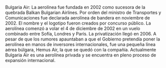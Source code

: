 Bulgaria Air: La aerolínea fue fundada en 2002 como sucesora de la quebrada Balkan Bulgarian Airlines. Por orden del ministro de Transportes y Comunicaciones fue declarada aerolínea de bandera en noviembre de 2002. El nombre y el logotipo fueron creados por concurso público. La aerolínea comenzó a volar el 4 de diciembre de 2002 en un vuelo combinado entre Sofía, Londres y París. La privatización llegó en 2006. A pesar de que los rumores apauntaban a que el Gobierno pretendía poner la aerolínea en manos de inversores internacionales, fue una pequeña línea aérea búlgara, Hemus Air, la que se quedó con la compañía. Actualmente Bulgaria Air es una aerolínea privada y se encuentra en pleno proceso de expansión internacional.
